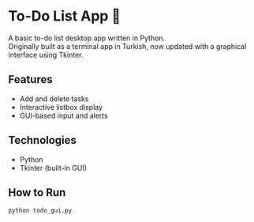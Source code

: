 # To-Do List App 📝

A basic to-do list desktop app written in Python.  
Originally built as a terminal app in Turkish, now updated with a graphical interface using Tkinter.

## Features
- Add and delete tasks
- Interactive listbox display
- GUI-based input and alerts

## Technologies
- Python
- Tkinter (built-in GUI)

## How to Run
```bash
python todo_gui.py
